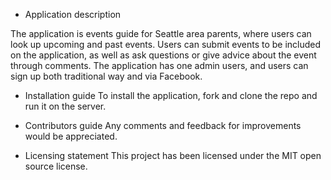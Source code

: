 
* Application description

The application is events guide for Seattle area parents, where users can look up upcoming and past events. Users can submit events to be included on the application, as well as ask questions or give advice about the event through comments. The application has one admin users, and users can sign up both traditional way and via Facebook. 

* Installation guide
To install the application, fork and clone the repo and run it on the server. 

* Contributors guide 
Any comments and feedback for improvements would be appreciated. 

* Licensing statement 
This project has been licensed under the MIT open source license.
